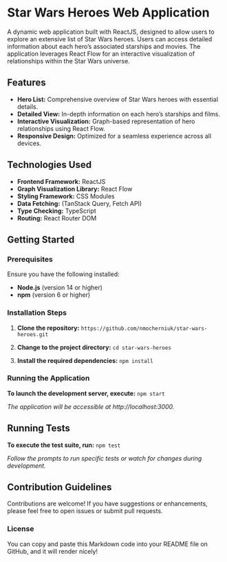# Star Wars Heroes Web Application

A dynamic web application built with ReactJS, designed to allow users to explore an extensive list of Star Wars heroes. Users can access detailed information about each hero’s associated starships and movies. The application leverages React Flow for an interactive visualization of relationships within the Star Wars universe.

## Features

- **Hero List:** Comprehensive overview of Star Wars heroes with essential details.
- **Detailed View:** In-depth information on each hero’s starships and films.
- **Interactive Visualization:** Graph-based representation of hero relationships using React Flow.
- **Responsive Design:** Optimized for a seamless experience across all devices.

## Technologies Used

- **Frontend Framework:** ReactJS
- **Graph Visualization Library:** React Flow
- **Styling Framework:** CSS Modules
- **Data Fetching:** (TanStack Query, Fetch API)
- **Type Checking:** TypeScript
- **Routing:** React Router DOM

## Getting Started

### Prerequisites

Ensure you have the following installed:

- **Node.js** (version 14 or higher)
- **npm** (version 6 or higher)

### Installation Steps

1. **Clone the repository:**
   `https://github.com/nmocherniuk/star-wars-heroes.git`

2. **Change to the project directory:**
    `cd star-wars-heroes`

3. **Install the required dependencies:**
    `npm install`

### Running the Application

**To launch the development server, execute:**
    `npm start`

*The application will be accessible at http://localhost:3000.*

## Running Tests

**To execute the test suite, run:**
    `npm test`

*Follow the prompts to run specific tests or watch for changes during development.*

## Contribution Guidelines

Contributions are welcome! If you have suggestions or enhancements, please feel free to open issues or submit pull requests.

### License

You can copy and paste this Markdown code into your README file on GitHub, and it will render nicely!
